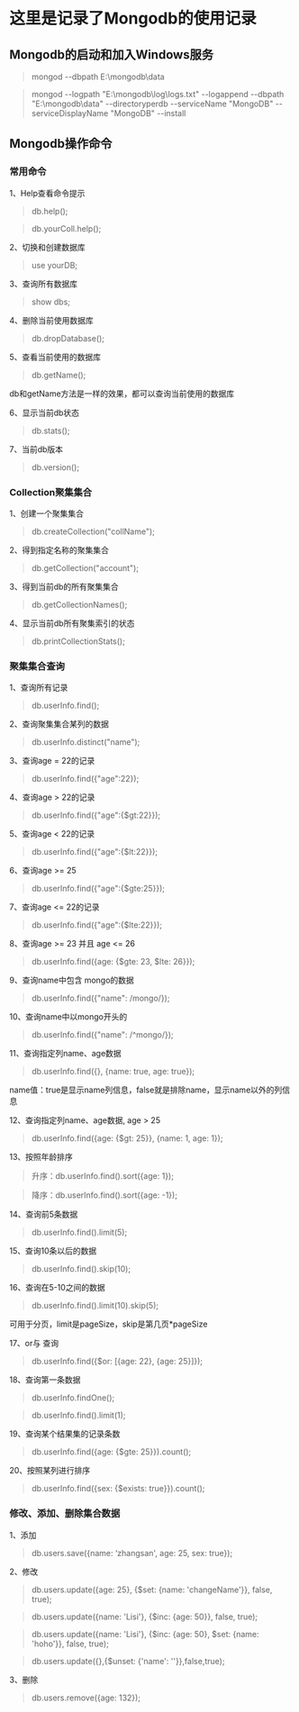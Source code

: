 # 这里是记录了Mongodb的使用记录

## Mongodb的启动和加入Windows服务

> mongod --dbpath E:\mongodb\data

> mongod --logpath "E:\mongodb\log\logs.txt" --logappend --dbpath "E:\mongodb\data" --directoryperdb --serviceName "MongoDB" --serviceDisplayName "MongoDB" --install

## Mongodb操作命令

### 常用命令

  1、Help查看命令提示
  > db.help();

  > db.yourColl.help();

  2、切换和创建数据库
  > use yourDB;

  3、查询所有数据库
  > show dbs;

  4、删除当前使用数据库
  > db.dropDatabase();

  5、查看当前使用的数据库
  > db.getName();

  db和getName方法是一样的效果，都可以查询当前使用的数据库

  6、显示当前db状态
  > db.stats();

  7、当前db版本
  > db.version();

### Collection聚集集合

  1、创建一个聚集集合
  > db.createCollection("collName");

  2、得到指定名称的聚集集合
  > db.getCollection("account");

  3、得到当前db的所有聚集集合
  > db.getCollectionNames();

  4、显示当前db所有聚集索引的状态
  > db.printCollectionStats();

### 聚集集合查询

  1、查询所有记录
  > db.userInfo.find();

  2、查询聚集集合某列的数据
  > db.userInfo.distinct("name");

  3、查询age = 22的记录
  > db.userInfo.find({"age":22});

  4、查询age > 22的记录
  > db.userInfo.find({"age":{$gt:22}});

  5、查询age < 22的记录
  > db.userInfo.find({"age":{$lt:22}});

  6、查询age >= 25
  > db.userInfo.find({"age":{$gte:25}});

  7、查询age <= 22的记录
  > db.userInfo.find({"age":{$lte:22}});

  8、查询age >= 23 并且 age <= 26
  > db.userInfo.find({age: {$gte: 23, $lte: 26}});

  9、查询name中包含 mongo的数据
  > db.userInfo.find({"name": /mongo/});

  10、查询name中以mongo开头的
  > db.userInfo.find({"name": /^mongo/});

  11、查询指定列name、age数据
  > db.userInfo.find({}, {name: true, age: true});

  name值：true是显示name列信息，false就是排除name，显示name以外的列信息

  12、查询指定列name、age数据, age > 25
  > db.userInfo.find({age: {$gt: 25}}, {name: 1, age: 1});

  13、按照年龄排序
  > 升序：db.userInfo.find().sort({age: 1});

  >降序：db.userInfo.find().sort({age: -1});

  14、查询前5条数据
  > db.userInfo.find().limit(5);

  15、查询10条以后的数据
  > db.userInfo.find().skip(10);

  16、查询在5-10之间的数据
  > db.userInfo.find().limit(10).skip(5);

  可用于分页，limit是pageSize，skip是第几页*pageSize

  17、or与 查询
  > db.userInfo.find({$or: [{age: 22}, {age: 25}]});

  18、查询第一条数据
  > db.userInfo.findOne();

  > db.userInfo.find().limit(1);

  19、查询某个结果集的记录条数
  > db.userInfo.find({age: {$gte: 25}}).count();

  20、按照某列进行排序
  > db.userInfo.find({sex: {$exists: true}}).count();

### 修改、添加、删除集合数据

  1、添加
  > db.users.save({name: ‘zhangsan', age: 25, sex: true});

  2、修改
  > db.users.update({age: 25}, {$set: {name: 'changeName'}}, false, true);

  > db.users.update({name: 'Lisi'}, {$inc: {age: 50}}, false, true);

  > db.users.update({name: 'Lisi'}, {$inc: {age: 50}, $set: {name: 'hoho'}}, false, true);

  > db.users.update({},{$unset: {'name': ''}},false,true);

  3、删除
  > db.users.remove({age: 132});